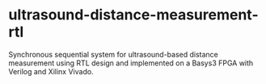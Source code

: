 # ultrasound-distance-measurement-rtl
Synchronous sequential system for ultrasound-based distance measurement using RTL design and implemented on a Basys3 FPGA with Verilog and Xilinx Vivado.
